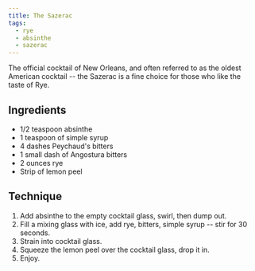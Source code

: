 ```yaml
---
title: The Sazerac
tags:
  - rye
  - absinthe
  - sazerac
---
```


The official cocktail of New Orleans, and often referred to as the oldest American cocktail -- the Sazerac is a fine choice for those who like the taste of Rye.

Ingredients
-----------

* 1/2 teaspoon absinthe
* 1 teaspoon of simple syrup
* 4 dashes Peychaud's bitters
* 1 small dash of Angostura bitters
* 2 ounces rye
* Strip of lemon peel

Technique
-----------

1. Add absinthe to the empty cocktail glass, swirl, then dump out.
2. Fill a mixing glass with ice, add rye, bitters, simple syrup -- stir
   for 30 seconds.
3. Strain into cocktail glass.
4. Squeeze the lemon peel over the cocktail glass, drop it in.
5. Enjoy.
